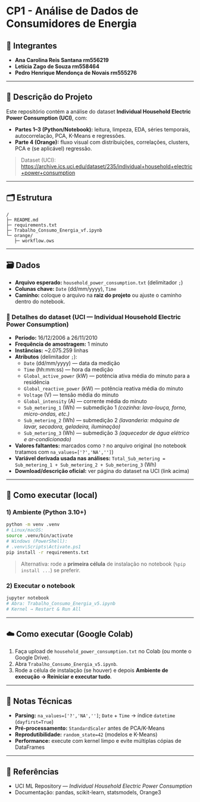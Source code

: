 # CP1 - Análise de Dados de Consumidores de Energia

## 👥 Integrantes
- **Ana Carolina Reis Santana rm556219**
- **Letícia Zago de Souza rm558464**
- **Pedro Henrique Mendonça de Novais rm555276**

---

## 📌 Descrição do Projeto
Este repositório contém a análise do dataset **Individual Household Electric Power Consumption (UCI)**, com:
- **Partes 1–3 (Python/Notebook):** leitura, limpeza, EDA, séries temporais, autocorrelação, PCA, K-Means e regressões.
- **Parte 4 (Orange):** fluxo visual com distribuições, correlações, clusters, PCA e (se aplicável) regressão.

> Dataset (UCI): https://archive.ics.uci.edu/dataset/235/individual+household+electric+power+consumption

---

## 🗂️ Estrutura
```
/
├─ README.md
├─ requirements.txt                 
├─ Trabalho_Consumo_Energia_vf.ipynb   
└─ orange/
   ├─ workflow.ows                                       
```

---

## 🗃️ Dados
- **Arquivo esperado:** `household_power_consumption.txt` (delimitador `;`)
- **Colunas chave:** `Date` (dd/mm/yyyy), `Time`
- **Caminho:** coloque o arquivo na **raiz do projeto** ou ajuste o caminho dentro do notebook.

### 📑 Detalhes do dataset (UCI — Individual Household Electric Power Consumption)
- **Período:** 16/12/2006 a 26/11/2010  
- **Frequência de amostragem:** 1 minuto  
- **Instâncias:** ~2.075.259 linhas  
- **Atributos** (delimitador `;`):  
  - `Date` (dd/mm/yyyy) — data da medição  
  - `Time` (hh:mm:ss) — hora da medição  
  - `Global_active_power` (kW) — potência ativa média do minuto para a residência  
  - `Global_reactive_power` (kW) — potência reativa média do minuto  
  - `Voltage` (V) — tensão média do minuto  
  - `Global_intensity` (A) — corrente média do minuto  
  - `Sub_metering_1` (Wh) — submedição 1 *(cozinha: lava-louça, forno, micro-ondas, etc.)*  
  - `Sub_metering_2` (Wh) — submedição 2 *(lavanderia: máquina de lavar, secadora, geladeira, iluminação)*  
  - `Sub_metering_3` (Wh) — submedição 3 *(aquecedor de água elétrico e ar-condicionado)*  
- **Valores faltantes:** marcados como `?` no arquivo original (no notebook tratamos com `na_values=['?','NA','']`)  
- **Variável derivada usada nas análises:** `Total_Sub_metering = Sub_metering_1 + Sub_metering_2 + Sub_metering_3` (Wh)  
- **Download/descrição oficial:** ver página do dataset na UCI (link acima)

---

## 🚀 Como executar (local)
### 1) Ambiente (Python 3.10+)
```bash
python -m venv .venv
# Linux/macOS:
source .venv/bin/activate
# Windows (PowerShell):
# .venv\Scripts\Activate.ps1
pip install -r requirements.txt
```
> Alternativa: rode a **primeira célula** de instalação no notebook (`%pip install ...`) se preferir.

### 2) Executar o notebook
```bash
jupyter notebook
# Abra: Trabalho_Consumo_Energia_v5.ipynb
# Kernel → Restart & Run All
```

---

## ☁️ Como executar (Google Colab)
1. Faça upload de `household_power_consumption.txt` no Colab (ou monte o Google Drive).  
2. Abra `Trabalho_Consumo_Energia_v5.ipynb`.  
3. Rode a célula de instalação (se houver) e depois **Ambiente de execução → Reiniciar e executar tudo**.

---

## 🔧 Notas Técnicas
- **Parsing:** `na_values=['?','NA','']`; `Date` + `Time` → índice `datetime` (`dayfirst=True`)
- **Pré-processamento:** `StandardScaler` antes de PCA/K-Means
- **Reprodutibilidade:** `random_state=42` (modelos e K-Means)
- **Performance:** execute com kernel limpo e evite múltiplas cópias de DataFrames

---

## 📎 Referências
- UCI ML Repository — *Individual Household Electric Power Consumption*  
- Documentação: pandas, scikit-learn, statsmodels, Orange3

